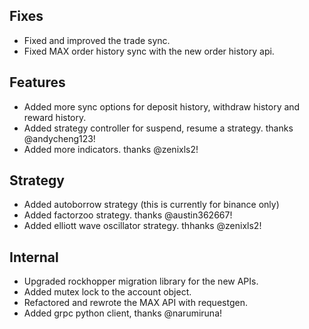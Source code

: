 ## Fixes

- Fixed and improved the trade sync.
- Fixed MAX order history sync with the new order history api.

## Features

- Added more sync options for deposit history, withdraw history and reward history.
- Added strategy controller for suspend, resume a strategy. thanks @andycheng123!
- Added more indicators. thanks @zenixls2!

## Strategy

- Added autoborrow strategy (this is currently for binance only)
- Added factorzoo strategy. thanks @austin362667!
- Added elliott wave oscillator strategy. thhanks @zenixls2!

## Internal

- Upgraded rockhopper migration library for the new APIs.
- Added mutex lock to the account object.
- Refactored and rewrote the MAX API with requestgen.
- Added grpc python client, thanks @narumiruna!
